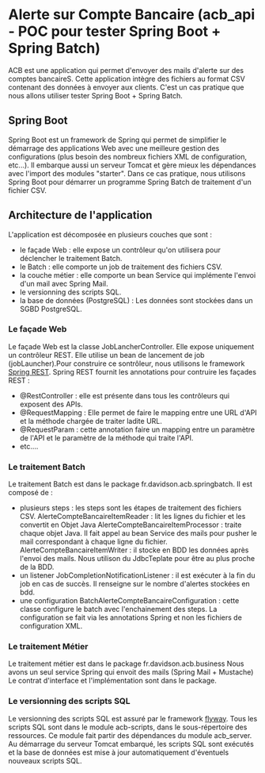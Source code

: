 Alerte sur Compte Bancaire (acb_api - POC pour tester Spring Boot + Spring Batch)
==

ACB est une application qui permet d'envoyer des mails d'alerte sur des comptes bancaireS.
Cette application intègre des fichiers au format CSV contenant des données 
à envoyer aux clients. C'est un cas pratique que nous allons utiliser tester Spring Boot + Spring Batch.

Spring Boot
-

Spring Boot est un framework de Spring qui permet de simplifier le démarrage des applications Web
avec une meilleure gestion des configurations (plus besoin des nombreux fichiers XML de configuration, etc...).
Il embarque aussi un serveur Tomcat et gère mieux les dépendances avec l'import des modules "starter".
Dans ce cas pratique, nous utilisons Spring Boot pour démarrer un programme Spring Batch de traitement d'un fichier CSV.

Architecture de l'application
-

L'application est décomposée en plusieurs couches que sont :
* le façade Web : elle expose un contrôleur qu'on utilisera pour déclencher le traitement Batch.
* le Batch : elle comporte un job de traitement des fichiers CSV.
* la couche métier : elle comporte un bean Service qui implémente l'envoi d'un mail avec Spring Mail.
* le versionning des scripts SQL.
* la base de données (PostgreSQL) : Les données sont stockées dans un SGBD PostgreSQL.

### Le façade Web #


Le façade Web est la classe JobLancherController. Elle expose uniquement un contrôleur REST.
Elle utilise un bean de lancement de job (jobLauncher).Pour construire ce sontrôleur, nous utilisons le framework
[Spring REST](https://projects.spring.io/spring-restdocs/ "link to Spring REST").
Spring REST fournit les annotations pour contruire les façades REST :
* @RestController : elle est présente dans tous les contrôleurs qui exposent des APIs.
* @RequestMapping : Elle permet de faire le mapping entre une URL d'API et la méthode chargée de traiter ladite URL.
* @RequestParam : cette annotation faire un mapping entre un paramètre de l'API et le paramètre de la méthode qui traite l'API.
* etc....

### Le traitement Batch #

Le traitement Batch est dans le package fr.davidson.acb.springbatch.
Il est composé de :
 - plusieurs steps : les steps sont les étapes de traitement des fichiers CSV.
 AlerteCompteBancaireItemReader : lit les lignes du fichier et les convertit en Objet Java
 AlerteCompteBancaireItemProcessor :  traite chaque objet Java. Il fait appel au bean Service des mails pour pusher le mail correspondant à chaque ligne du fichier.
 AlerteCompteBancaireItemWriter : il stocke en BDD les données après l'envoi des mails.  Nous utilison du JdbcTeplate pour être au plus proche de la BDD.
 - un listener JobCompletionNotificationListener : il est exécuter à la fin du job en cas de succès. Il renseigne sur le nombre d'alertes stockées en bdd.
 - une configuration BatchAlerteCompteBancaireConfiguration : cette classe configure le batch avec l'enchainement des steps.
 La configuration se fait via les annotations Spring et non les fichiers de configuration XML.  

### Le traitement Métier #

Le traitement métier est dans le package fr.davidson.acb.business
Nous avons un seul service Spring qui envoit des mails (Spring Mail + Mustache)
Le contrat d'interface et l'implémentation sont dans le package. 

### Le versionning des scripts SQL #

Le versionning des scripts SQL est assuré par le framework [flyway](https://flywaydb.org "link to flyway").
Tous les scripts SQL sont dans le module acb-scripts, dans le sous-répertoire des ressources.
Ce module fait partir des dépendances du module acb_server. Au démarrage du serveur Tomcat embarqué, les scripts SQL sont exécutés
et la base de données est mise à jour automatiquement d'éventuels nouveaux scripts SQL.
